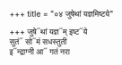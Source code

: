 +++
title = "०४ जुषेथां यज्ञमिष्टये"

+++
जुषे᳓थां यज्ञ᳓म् इष्ट᳓ये  
सुतं᳓ सो᳓मं सधस्तुती  
इ᳓न्द्राग्नी आ᳓ गतं नरा